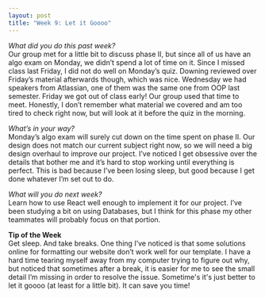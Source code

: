 ```yaml
---
layout: post
title: "Week 9: Let it Goooo"
---
```

*What did you do this past week?*   
Our group met for a little bit to discuss phase II, but since all of us have an algo exam on Monday, we didn’t spend a lot of time on it.  Since I missed class last Friday, I did not do well on Monday’s quiz.  Downing reviewed over Friday’s material afterwards though, which was nice.  Wednesday we had speakers from  Atlassian, one of them was the same one from OOP last semester.  Friday we got out of class early!  Our group used that time to meet.  Honestly, I don’t remember what material we covered and am too tired to check right now, but will look at it before the quiz in the morning.

*What’s in your way?*   
Monday’s algo exam will surely cut down on the time spent on phase II.  Our design does not match our current subject right now, so we will need a big design overhaul to improve our project.  I’ve noticed I get obsessive over the details that bother me and it’s hard to stop working until everything is perfect.  This is bad because I’ve been losing sleep, but good because I get done whatever I’m set out to do.

*What will you do next week?*   
Learn how to use React well enough to implement it for our project.  I’ve been studying a bit on using Databases, but I think for this phase my other teammates will probably focus on that portion.

**Tip of the Week**   
Get sleep.  And take breaks.  One thing I’ve noticed is that some solutions online for formatting our website don’t work well for our template.  I have a hard time tearing myself away from my computer trying to figure out why, but noticed that sometimes after a break, it is easier for me to see the small detail I’m missing in order to resolve the issue.  Sometime's it's just better to let it goooo (at least for a little bit).  It can save you time!
